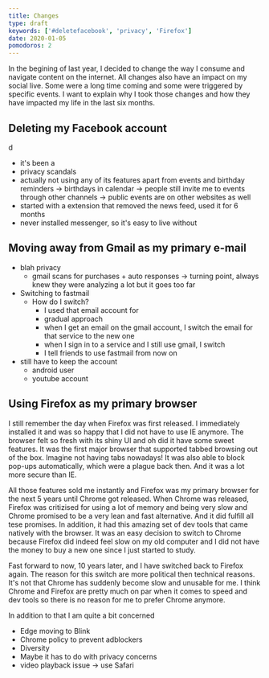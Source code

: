 ```yaml
---
title: Changes
type: draft
keywords: ['#deletefacebook', 'privacy', 'Firefox']
date: 2020-01-05
pomodoros: 2
---
```


In the begining of last year, I decided to change the way I consume and navigate content on the internet. All changes also have an impact on my social live. Some were a long time coming and some were triggered by specific events. I want to explain why I took those changes and how they have impacted my life in the last six months.

## Deleting my Facebook account

d

- it's been a
- privacy scandals
- actually not using any of its features apart from events and birthday reminders
  -> birthdays in calendar
  -> people still invite me to events through other channels
  -> public events are on other websites as well
- started with a extension that removed the news feed, used it for 6 months
- never installed messenger, so it's easy to live without

## Moving away from Gmail as my primary e-mail

- blah privacy
  - gmail scans for purchases + auto responses -> turning point, always knew they were analyzing a lot but it goes too far
- Switching to fastmail
  - How do I switch?
    - I used that email account for
    - gradual approach
    - when I get an email on the gmail account, I switch the email for that service to the new one
    - when I sign in to a service and I still use gmail, I switch
    - I tell friends to use fastmail from now on
- still have to keep the account
  - android user
  - youtube account

## Using Firefox as my primary browser

I still remember the day when Firefox was first released. I immediately installed it and was so happy that I did not have to use IE anymore. The browser felt so fresh with its shiny UI and oh did it have some sweet features. It was the first major browser that supported tabbed browsing out of the box. Imagine not having tabs nowadays! It was also able to block pop-ups automatically, which were a plague back then. And it was a lot more secure than IE.

All those features sold me instantly and Firefox was my primary browser for the next 5 years until Chrome got released. When Chrome was released, Firefox was critizised for using a lot of memory and being very slow and Chrome promised to be a very lean and fast alternative. And it did fulfill all tese promises. In addition, it had this amazing set of dev tools that came natively with the browser. It was an easy decision to switch to Chrome because Firefox did indeed feel slow on my old computer and I did not have the money to buy a new one since I just started to study.

Fast forward to now, 10 years later, and I have switched back to Firefox again. The reason for this switch are more political then technical reasons. It's not that Chrome has suddenly become slow and unusable for me. I think Chrome and Firefox are pretty much on par when it comes to speed and dev tools so there is no reason for me to prefer Chrome anymore.

In addition to that I am quite a bit concerned

- Edge moving to Blink
- Chrome policy to prevent adblockers
- Diversity
- Maybe it has to do with privacy concerns
- video playback issue -> use Safari
